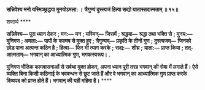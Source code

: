 **सन्निवेश्य मनो यस्मिञ्छ्रद्धया मुनयोऽमला: ।** **त्रैगुण्यं दुस्त्यजं हित्वा सद्यो यातास्तदात्मताम् ॥ १५॥** 

शब्दार्थ **** 

**सन्निवेश्य—** **पूरा ध्यान देकर** **; मन:—** **मन** **; यस्मिन्—** **जिसमें** **; श्रद्धया—** **श्रद्धा तथा भक्ति से** **; मुनय:—** **मुनिगण** **; अमला:—** **पापों के** **कल्मष से मुक्त हुए** **; त्रैगुण्यम्—** **प्रकृति के तीनों गुण** **; दुस्त्यजम्—** **जिनको छोड़ पाना अत्यन्त कठिन है** **; हित्वा—** **फिर भी त्याग करके** **;** **सद्य:—** **शीघ्र** **; याता:—** **प्राप्त किया** **; तत्-आत्मताम्—** **भगवान् का आध्यात्मिक गुण, भगवत्स्वरूप।** **.** 

**मुनिगण भौतिक कामवासनाओं से सर्वथा मुक्त होकर, अपना ध्यान पूरी तरह भगवान् की सेवा** **में लगाते हैं। ऐसे व्यक्ति बिना किसी कठिनाई के भवबन्धन से छूट जाते हैं और वे भगवान् का** **आध्यात्मिक गुण प्राप्त करके दिव्यपद को प्राप्त होते हैं। भगवान् की यही महिमा है।** **** 